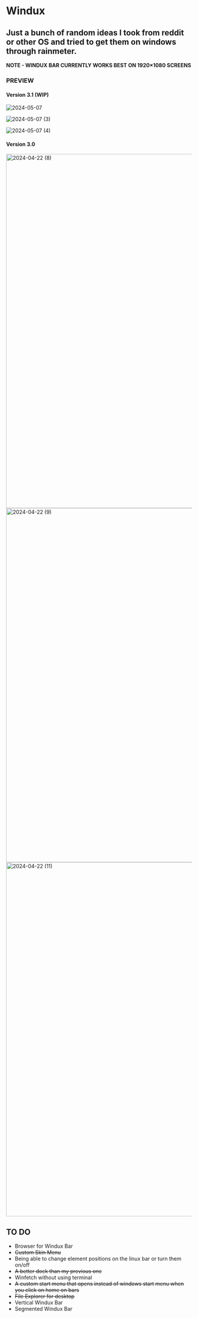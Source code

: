 # Windux

## Just a bunch of random ideas I took from reddit or other OS and tried to get them on windows through rainmeter.
**NOTE - WINDUX BAR CURRENTLY WORKS BEST ON 1920×1080 SCREENS**

### PREVIEW
#### Version 3.1 (WIP) 
![2024-05-07](https://github.com/OrbEnforcer/Windux/assets/108188721/6d58ce44-8130-40ba-8638-2a64547f6976)

![2024-05-07 (3)](https://github.com/OrbEnforcer/Windux/assets/108188721/1b282c65-44aa-44bf-8ee3-a0b41367132a)

![2024-05-07 (4)](https://github.com/OrbEnforcer/Windux/assets/108188721/ad55f984-72b0-4e06-abc6-3d3d88efb6f2)




#### Version 3.0
<img width="960" alt="2024-04-22 (8)" src="https://github.com/OrbEnforcer/Windux/assets/108188721/d71a714f-542d-4b85-ad95-0a28e4187367">

<img width="960" alt="2024-04-22 (9)" src="https://github.com/OrbEnforcer/Windux/assets/108188721/32b85d38-f7e1-49f7-ad53-53ed0e16beeb">

<img width="960" alt="2024-04-22 (11)" src="https://github.com/OrbEnforcer/Windux/assets/108188721/39ffff4b-bf3f-487b-996d-ebd10c83e9f3">


## TO DO
-  Browser for Windux Bar
-  ~~Custom Skin Menu~~
-  Being able to change element positions on the linux bar or turn them on/off
-  ~~A better dock than my previous one~~
-  Winfetch without using terminal
-  ~~A custom start menu that opens instead of windows start menu when you click on home on bars~~
-  ~~File Explorer for desktop~~
- Vertical Windux Bar
- Segmented Windux Bar
  

